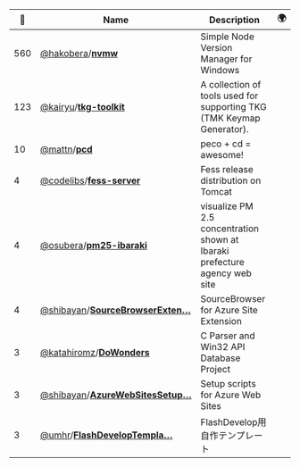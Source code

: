 |:star2: | Name | Description | 🌍|
|---|---|---|---|
|560|[@hakobera](https://github.com/hakobera)/[**nvmw**](https://github.com/hakobera/nvmw)|Simple Node Version Manager for Windows||
|123|[@kairyu](https://github.com/kairyu)/[**tkg-toolkit**](https://github.com/kairyu/tkg-toolkit)|A collection of tools used for supporting TKG (TMK Keymap Generator).||
|10|[@mattn](https://github.com/mattn)/[**pcd**](https://github.com/mattn/pcd)|peco + cd = awesome!||
|4|[@codelibs](https://github.com/codelibs)/[**fess-server**](https://github.com/codelibs/fess-server)|Fess release distribution on Tomcat||
|4|[@osubera](https://github.com/osubera)/[**pm25-ibaraki**](https://github.com/osubera/pm25-ibaraki)|visualize PM 2.5 concentration shown at Ibaraki prefecture agency web site ||
|4|[@shibayan](https://github.com/shibayan)/[**SourceBrowserExten…**](https://github.com/shibayan/SourceBrowserExtension)|SourceBrowser for Azure Site Extension||
|3|[@katahiromz](https://github.com/katahiromz)/[**DoWonders**](https://github.com/katahiromz/DoWonders)|C Parser and Win32 API Database Project||
|3|[@shibayan](https://github.com/shibayan)/[**AzureWebSitesSetup…**](https://github.com/shibayan/AzureWebSitesSetupScripts)|Setup scripts for Azure Web Sites||
|3|[@umhr](https://github.com/umhr)/[**FlashDevelopTempla…**](https://github.com/umhr/FlashDevelopTemplatesAS3Project)|FlashDevelop用自作テンプレート||

